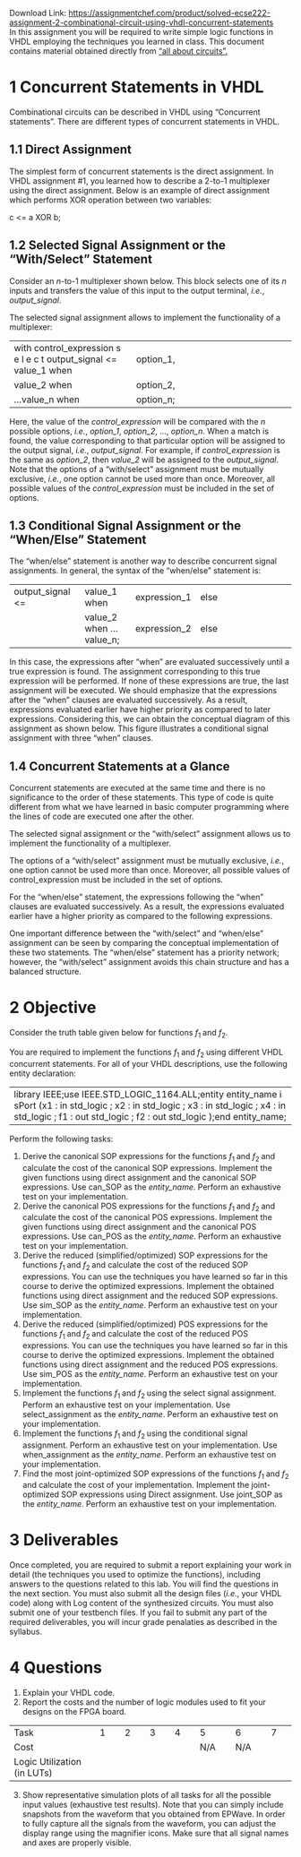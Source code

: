 Download Link: https://assignmentchef.com/product/solved-ecse222-assignment-2-combinational-circuit-using-vhdl-concurrent-statements
<br>
In this assignment you will be required to write simple logic functions in VHDL employing the techniques you learned in class. This document contains material obtained directly from <a href="https://www.allaboutcircuits.com/technical-articles/concurrent-conditional-and-selected-signal-assignment-in-vhdl/">“all about circuits”</a><a href="https://www.allaboutcircuits.com/technical-articles/concurrent-conditional-and-selected-signal-assignment-in-vhdl/">.</a>

<h1>1        Concurrent Statements in VHDL</h1>

Combinational circuits can be described in VHDL using “Concurrent statements”. There are different types of concurrent statements in VHDL.

<h2>1.1       Direct Assignment</h2>

The simplest form of concurrent statements is the direct assignment. In VHDL assignment #1, you learned how to describe a 2-to-1 multiplexer using the direct assignment. Below is an example of direct assignment which performs XOR operation between two variables:

c &lt;= a XOR b;

<h2>1.2       Selected Signal Assignment or the “With/Select” Statement</h2>

Consider an <em>n</em>-to-1 multiplexer shown below. This block selects one of its <em>n </em>inputs and transfers the value of this input to the output terminal, <em>i.e.</em>, <em>output_signal</em>.

The selected signal assignment allows to implement the functionality of a multiplexer:

<table width="673">

 <tbody>

  <tr>

   <td width="249">with control_expression s e l e c t output_signal &lt;= value_1 when</td>

   <td width="424">option_1,</td>

  </tr>

  <tr>

   <td width="249">value_2 when</td>

   <td width="424">option_2,</td>

  </tr>

  <tr>

   <td width="249">…value_n when</td>

   <td width="424">option_n;</td>

  </tr>

 </tbody>

</table>

Here, the value of the <em>control_expression </em>will be compared with the <em>n </em>possible options, <em>i.e.</em>, <em>option_1</em>, <em>option_2</em>, …, <em>option_n</em>. When a match is found, the value corresponding to that particular option will be assigned to the output signal, <em>i.e.</em>, <em>output_signal</em>. For example, if <em>control_expression </em>is the same as <em>option_2</em>, then <em>value_2 </em>will be assigned to the <em>output_signal</em>. Note that the options of a “with/select” assignment must be mutually exclusive, <em>i.e.</em>, one option cannot be used more than once. Moreover, all possible values of the <em>control_expression </em>must be included in the set of options.

<h2>1.3       Conditional Signal Assignment or the “When/Else” Statement</h2>

The “when/else” statement is another way to describe concurrent signal assignments. In general, the syntax of the “when/else” statement is:

<table width="673">

 <tbody>

  <tr>

   <td width="127">output_signal &lt;=</td>

   <td width="95">value_1 when</td>

   <td width="89">expression_1</td>

   <td width="362">else</td>

  </tr>

  <tr>

   <td width="127"></td>

   <td width="95">value_2 when …value_n;</td>

   <td width="89">expression_2</td>

   <td width="362">else</td>

  </tr>

 </tbody>

</table>

In this case, the expressions after “when” are evaluated successively until a true expression is found. The assignment corresponding to this true expression will be performed. If none of these expressions are true, the last assignment will be executed. We should emphasize that the expressions after the “when” clauses are evaluated successively. As a result, expressions evaluated earlier have higher priority as compared to later expressions. Considering this, we can obtain the conceptual diagram of this assignment as shown below. This figure illustrates a conditional signal assignment with three “when” clauses.

<h2>1.4       Concurrent Statements at a Glance</h2>

Concurrent statements are executed at the same time and there is no significance to the order of these statements. This type of code is quite different from what we have learned in basic computer programming where the lines of code are executed one after the other.

The selected signal assignment or the “with/select” assignment allows us to implement the functionality of a multiplexer.

The options of a “with/select” assignment must be mutually exclusive, <em>i.e.</em>, one option cannot be used more than once. Moreover, all possible values of control_expression must be included in the set of options.

For the “when/else” statement, the expressions following the “when” clauses are evaluated successively. As a result, the expressions evaluated earlier have a higher priority as compared to the following expressions.

One important difference between the “with/select” and “when/else” assignment can be seen by comparing the conceptual implementation of these two statements. The “when/else” statement has a priority network; however, the “with/select” assignment avoids this chain structure and has a balanced structure.

<h1>2        Objective</h1>

Consider the truth table given below for functions <em>f</em><sub>1 </sub>and <em>f</em><sub>2</sub>.

You are required to implement the functions <em>f</em><sub>1 </sub>and <em>f</em><sub>2 </sub>using different VHDL concurrent statements. For all of your VHDL descriptions, use the following entity declaration:

<table width="673">

 <tbody>

  <tr>

   <td width="673">library              IEEE;use IEEE.STD_LOGIC_1164.ALL;entity entity_name i sPort (x1 : in std_logic ; x2 : in std_logic ; x3 : in std_logic ; x4 : in std_logic ; f1 : out std_logic ; f2 : out std_logic );end entity_name;</td>

  </tr>

 </tbody>

</table>

Perform the following tasks:

<ol>

 <li>Derive the canonical SOP expressions for the functions <em>f</em><sub>1 </sub>and <em>f</em><sub>2 </sub>and calculate the cost of the canonical SOP expressions. Implement the given functions using direct assignment and the canonical SOP expressions. Use can_SOP as the <em>entity_name</em>. Perform an exhaustive test on your implementation.</li>

 <li>Derive the canonical POS expressions for the functions <em>f</em><sub>1 </sub>and <em>f</em><sub>2 </sub>and calculate the cost of the canonical POS expressions. Implement the given functions using direct assignment and the canonical POS expressions. Use can_POS as the <em>entity_name</em>. Perform an exhaustive test on your implementation.</li>

 <li>Derive the reduced (simplified/optimized) SOP expressions for the functions <em>f</em><sub>1 </sub>and <em>f</em><sub>2 </sub>and calculate the cost of the reduced SOP expressions. You can use the techniques you have learned so far in this course to derive the optimized expressions. Implement the obtained functions using direct assignment and the reduced SOP expressions. Use sim_SOP as the <em>entity_name</em>. Perform an exhaustive test on your implementation.</li>

 <li>Derive the reduced (simplified/optimized) POS expressions for the functions <em>f</em><sub>1 </sub>and <em>f</em><sub>2 </sub>and calculate the cost of the reduced POS expressions. You can use the techniques you have learned so far in this course to derive the optimized expressions. Implement the obtained functions using direct assignment and the reduced POS expressions. Use sim_POS as the <em>entity_name</em>. Perform an exhaustive test on your implementation.</li>

 <li>Implement the functions <em>f</em><sub>1 </sub>and <em>f</em><sub>2 </sub>using the select signal assignment. Perform an exhaustive test on your implementation. Use select_assignment as the <em>entity_name</em>. Perform an exhaustive test on your implementation.</li>

 <li>Implement the functions <em>f</em><sub>1 </sub>and <em>f</em><sub>2 </sub>using the conditional signal assignment. Perform an exhaustive test on your implementation. Use when_assignment as the <em>entity_name</em>. Perform an exhaustive test on your implementation.</li>

 <li>Find the most joint-optimized SOP expressions of the functions <em>f</em><sub>1 </sub>and <em>f</em><sub>2 </sub>and calculate the cost of your implementation. Implement the joint-optimized SOP expressions using Direct assignment. Use joint_SOP as the <em>entity_name</em>. Perform an exhaustive test on your implementation.</li>

</ol>

<h1>3        Deliverables</h1>

Once completed, you are required to submit a report explaining your work in detail (the techniques you used to optimize the functions), including answers to the questions related to this lab. You will find the questions in the next section. You must also submit all the design files (<em>i.e.</em>, your VHDL code) along with Log content of the synthesized circuits. You must also submit one of your testbench files. If you fail to submit any part of the required deliverables, you will incur grade penalaties as described in the syllabus.

<h1>4        Questions</h1>

<ol>

 <li>Explain your VHDL code.</li>

 <li>Report the costs and the number of logic modules used to fit your designs on the FPGA board.</li>

</ol>

<table width="570">

 <tbody>

  <tr>

   <td width="200">Task</td>

   <td width="47">1</td>

   <td width="47">2</td>

   <td width="47">3</td>

   <td width="47">4</td>

   <td width="67">5</td>

   <td width="67">6</td>

   <td width="47">7</td>

  </tr>

  <tr>

   <td width="200">Cost</td>

   <td width="47"></td>

   <td width="47"></td>

   <td width="47"></td>

   <td width="47"></td>

   <td width="67">N/A</td>

   <td width="67">N/A</td>

   <td width="47"></td>

  </tr>

  <tr>

   <td width="200">Logic Utilization (in LUTs)</td>

   <td width="47"></td>

   <td width="47"></td>

   <td width="47"></td>

   <td width="47"></td>

   <td width="67"></td>

   <td width="67"></td>

   <td width="47"></td>

  </tr>

 </tbody>

</table>

<ol start="3">

 <li>Show representative simulation plots of all tasks for all the possible input values (exhaustive test results). Note that you can simply include snapshots from the waveform that you obtained from EPWave. In order to fully capture all the signals from the waveform, you can adjust the display range using the magnifier icons. Make sure that all signal names and axes are properly visible.</li>

</ol>
